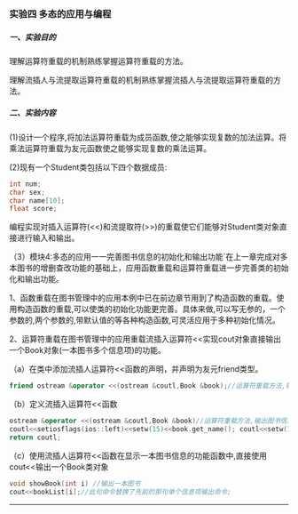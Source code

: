 ### 实验四 多态的应用与编程

##### 一、实验目的

理解运算符重载的机制熟练掌握运算符重载的方法。

理解流插人与流提取运算符重载的机制熟练掌握流插人与流提取运算符重载的方法。

##### 二、实验内容

(1)设计一个程序,将加法运算符重载为成员函数,使之能够实现复数的加法运算。将乘法运算符重载为友元函数使之能够实现复数的乘法运算。

(2)现有一个Student类包括以下四个数据成员: 

```c++
int num;
char sex;
char name[10];
float score;
```

编程实现对插入运算符(<<)和流提取符(>>)的重载使它们能够对Student类对象直接进行输入和输出。

（3）模块4:多态的应用一一完善图书信息的初始化和输出功能´在上一章完成对多本图书的增删查改功能的基础上，应用函数重载和运算符重载进一步完善类的初始化和输出功能。

1、函数重载在图书管理中的应用本例中已在前边章节用到了构造函数的重载。使用构造函数的重载,可以使类的初始化功能更完善。具体来做,可以写无参的，一个参数的,两个参数的,带默认值的等各种构造函数,可灵活应用于多种初始化情况。

2、运算符重载在图书管理中的应用重载流插入运算符<<实现cout对象直接输出一个Book对象(一本图书多个信息项)的功能。

（a）在类中添加流插人运算符<<函数的声明，并声明为友元friend类型。

```c++
friend ostream &operator <<(ostream &coutl,Book &book);//运算符重载方法,输出图书信息
```

（b）定义流插入运算符<<函数

```c++
ostream &operator <<(ostream &coutl,Book &book)//运算符重载方法,输出图书信息
coutl<<setiosflags(ios::left)<<setw(15)<<book.get_name(); coutl<<setw(15)<<book.get_price(O)<<endl; 
return coutl;
```

（c）使用流插人运算符<<函数在显示一本图书信息的功能函数中,直接使用cout<<输出一个Book类对象

```c++
void showBook(int i) //输出一本图书 
cout<<bookList[i];//此句命令替换了先前的那句单个信息项输出命令;
```



------